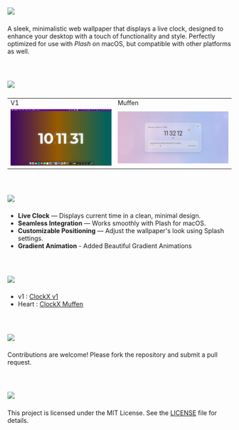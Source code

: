 <a id="styles"></a>  
<img src="https://readme-typing-svg.herokuapp.com?font=Lexend+Giga&size=25&pause=1000&color=CCA9DD&vCenter=true&width=435&height=25&lines=ClockX" width="450"/>
---
A sleek, minimalistic web wallpaper that displays a live clock, designed to enhance your desktop with a touch of functionality and style. Perfectly optimized for use with *Plash* on macOS, but compatible with other platforms as well.

<a id="styles"></a>  
<img src="https://readme-typing-svg.herokuapp.com?font=Lexend+Giga&size=25&pause=1000&color=CCA9DD&vCenter=true&width=435&height=25&lines=Variants" width="450"/>
---

<div align="center"><table><tr><td>V1</td><td>Muffen</td></tr><tr><td>
<img src="src/v1.png"/></td><td>
<img src="src/muffen.png"/></td></tr></table></div>

<a id="styles"></a>  
<img src="https://readme-typing-svg.herokuapp.com?font=Lexend+Giga&size=25&pause=1000&color=CCA9DD&vCenter=true&width=435&height=25&lines=Features" width="450"/>
---

- **Live Clock** — Displays current time in a clean, minimal design.
- **Seamless Integration** — Works smoothly with Plash for macOS.
- **Customizable Positioning** — Adjust the wallpaper's look using Splash settings.
- **Gradient Animation** - Added Beautiful Gradient Animations

<a id="styles"></a>  
<img src="https://readme-typing-svg.herokuapp.com?font=Lexend+Giga&size=25&pause=1000&color=CCA9DD&vCenter=true&width=435&height=25&lines=Previews" width="450"/>
---

- v1 : [ClockX v1](https://yashokuu.github.io/clockX/v1/)
- Heart : [ClockX Muffen](https://yashokuu.github.io/clockX/muffen/)

<a id="styles"></a>  
<img src="https://readme-typing-svg.herokuapp.com?font=Lexend+Giga&size=25&pause=1000&color=CCA9DD&vCenter=true&width=435&height=25&lines=Contributing" width="450"/>
---
Contributions are welcome! Please fork the repository and submit a pull request.

<a id="styles"></a>  
<img src="https://readme-typing-svg.herokuapp.com?font=Lexend+Giga&size=25&pause=1000&color=CCA9DD&vCenter=true&width=435&height=25&lines=License" width="450"/>
---

This project is licensed under the MIT License. See the [LICENSE](LICENSE) file for details.
